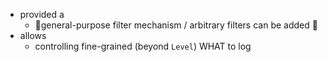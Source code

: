* provided a 
  * 👀general-purpose filter mechanism / arbitrary filters can be added 👀
* allows
  * controlling fine-grained (beyond `Level`) WHAT to log